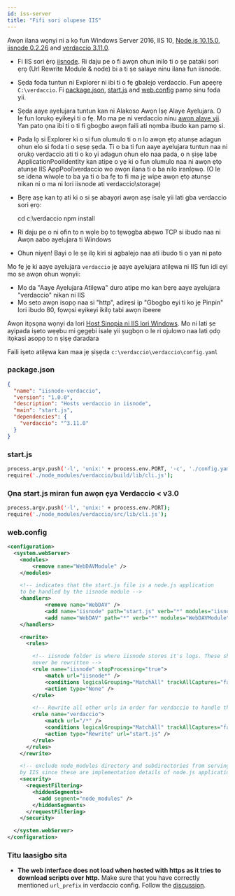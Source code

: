 ```yaml
---
id: iss-server
title: "Fifi sori olupese IIS"
---
```


Awọn ilana wọnyi ni a kọ fun Windows Server 2016, IIS 10, [Node.js 10.15.0](https://nodejs.org/), [iisnode 0.2.26](https://github.com/Azure/iisnode) and [verdaccio 3.11.0](https://github.com/verdaccio/verdaccio).

- Fi IIS sori ẹ̀rọ [iisnode](https://github.com/Azure/iisnode). Ri daju pe o fi awọn ohun inilo ti o ṣe pataki sori ẹrọ (Url Rewrite Module & node) bi a ti ṣe salaye ninu ilana fun iisnode.
- Ṣẹda foda tuntun ni Explorer ni ibi ti o fẹ gbalejo verdaccio. Fun apẹẹrẹ `C:\verdaccio`. Fi [package.json](#packagejson), [start.js](#startjs) and [web.config](#webconfig) pamọ sinu foda yii.
- Ṣẹda aaye ayelujara tuntun kan ni Alakoso Awọn Iṣẹ Alaye Ayelujara. O le fun lorukọ eyikeyi ti o fẹ. Mo ma pe ni verdaccio ninu [awọn alaye yii](http://www.iis.net/learn/manage/configuring-security/application-pool-identities). Yan pato ọna ibi ti o ti fi gbogbo awọn faili ati nọmba ibudo kan pamọ si.
- Pada lọ si Explorer ki o si fun olumulo ti o n lo awọn ẹtọ atunṣe adagun ohun elo si foda ti o sẹsẹ ṣẹda. Ti o ba ti fun aaye ayelujara tuntun naa ni orukọ verdaccio ati ti o ko yi adagun ohun elo naa pada, o n ṣiṣẹ labẹ ApplicationPoolIdentity kan atipe o yẹ ki o fun olumulo naa ni awọn ẹtọ atunṣe IIS AppPool\verdaccio wo awọn ilana ti o ba nilo iranlọwọ. (O le se idena wiwọle to ba ya ti o ba fẹ to fi ma jẹ wipe awọn ẹtọ atunṣe nikan ni o ma ni lori iisnode ati verdaccio\storage)
- Bẹrẹ aṣẹ kan tọ ati ki o si ṣe abayọri awọn aṣẹ isalẹ yii lati gba verdaccio sori ẹrọ:

    cd c:\verdaccio
    npm install
    

- Ri daju pe o ni ofin to n wọle bọ to tẹwọgba abẹwo TCP si ibudo naa ni Awọn aabo ayelujara ti Windows
- Ohun niyẹn! Bayi o le ṣe ilọ kiri si agbalejo naa ati ibudo ti o yan ni pato

Mo fẹ jẹ ki aaye ayelujara `verdaccio` jẹ aaye ayelujara atilẹwa ni IIS fun idi eyi mo se awọn ohun wọnyii:

- Mo da "Aaye Ayelujara Atilẹwa" duro atipe mo kan bẹrẹ aaye ayelujara "verdaccio" nikan ni IIS
- Mo seto awọn isopọ naa si "http", adirẹsi ip "Gbogbo eyi ti ko jẹ Pinpin" lori ibudo 80, fọwọsi eyikeyi ikilọ tabi awọn ibeere

Awọn itọsọna wọnyi da lori [Host Sinopia ni IIS lori Windows](https://gist.github.com/HCanber/4dd8409f79991a09ac75). Mo ni lati ṣe ayipada iṣeto wẹẹbu mi gẹgẹbi isalẹ yii ṣugbọn o le ri ojulowo naa lati ọdọ itọkasi asopọ to n ṣiṣẹ daradara

Faili iṣeto atilẹwa kan maa jẹ ṣiṣẹda `c:\verdaccio\verdaccio\config.yaml`

### package.json

```json
{
  "name": "iisnode-verdaccio",
  "version": "1.0.0",
  "description": "Hosts verdaccio in iisnode",
  "main": "start.js",
  "dependencies": {
    "verdaccio": "^3.11.0"
  }
}
```

### start.js

```bash
process.argv.push('-l', 'unix:' + process.env.PORT, '-c', './config.yaml');
require('./node_modules/verdaccio/build/lib/cli.js');
```

### Ọna start.js miran fun awọn ẹya Verdaccio < v3.0

```bash
process.argv.push('-l', 'unix:' + process.env.PORT);
require('./node_modules/verdaccio/src/lib/cli.js');
```

### web.config

```xml
<configuration>
  <system.webServer>
    <modules>
        <remove name="WebDAVModule" />
    </modules>

    <!-- indicates that the start.js file is a node.js application
    to be handled by the iisnode module -->
    <handlers>
            <remove name="WebDAV" />
            <add name="iisnode" path="start.js" verb="*" modules="iisnode" resourceType="Unspecified" requireAccess="Execute" />
            <add name="WebDAV" path="*" verb="*" modules="WebDAVModule" resourceType="Unspecified" requireAccess="Execute" />
    </handlers>

    <rewrite>
      <rules>

        <!-- iisnode folder is where iisnode stores it's logs. These should
        never be rewritten -->
        <rule name="iisnode" stopProcessing="true">
            <match url="iisnode*" />
            <conditions logicalGrouping="MatchAll" trackAllCaptures="false" />
            <action type="None" />
        </rule>

        <!-- Rewrite all other urls in order for verdaccio to handle these -->
        <rule name="verdaccio">
            <match url="/*" />
            <conditions logicalGrouping="MatchAll" trackAllCaptures="false" />
            <action type="Rewrite" url="start.js" />
        </rule>
      </rules>
    </rewrite>

    <!-- exclude node_modules directory and subdirectories from serving
    by IIS since these are implementation details of node.js applications -->
    <security>
      <requestFiltering>
        <hiddenSegments>
          <add segment="node_modules" />
        </hiddenSegments>
      </requestFiltering>
    </security>

  </system.webServer>
</configuration>
```

### Titu laasigbo sita

- **The web interface does not load when hosted with https as it tries to download scripts over http.** Make sure that you have correctly mentioned `url_prefix` in verdaccio config. Follow the [discussion](https://github.com/verdaccio/verdaccio/issues/622).
